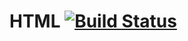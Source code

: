# HTML [![Build Status](https://travis-ci.org/repla-app/HTML.replaplugin.svg?branch=master)](https://travis-ci.org/repla-app/HTML.replaplugin)
